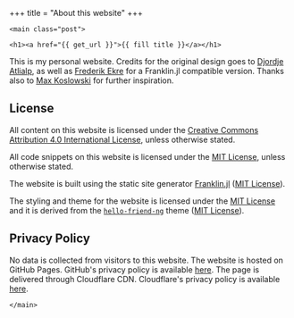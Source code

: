 +++
title = "About this website"
+++

~~~
<main class="post">
~~~

~~~
<h1><a href="{{ get_url }}">{{ fill title }}</a></h1>
~~~

This is my personal website. Credits for the original design goes to [Djordje Atlialp](https://atlialp.com/), as well as [Frederik Ekre](https://fredrikekre.se/) for a Franklin.jl compatible version.
Thanks also to [Max Koslowski](https://maximikos.github.io) for further inspiration.

## License

All content on this website is licensed under the [Creative Commons Attribution 4.0 International License](https://creativecommons.org/licenses/by/4.0/), unless otherwise stated.

All code snippets on this website is licensed under the [MIT License](https://choosealicense.com/licenses/mit/), unless otherwise stated.

The website is built using the static site generator [Franklin.jl](https://franklinjl.org/) ([MIT License](https://github.com/tlienart/Franklin.jl/blob/master/LICENSE.md)).

The styling and theme for the website is licensed under the [MIT License](https://choosealicense.com/licenses/mit/) and it is derived from the [`hello-friend-ng`](https://themes.gohugo.io/hugo-theme-hello-friend-ng/) theme ([MIT License](https://github.com/rhazdon/hugo-theme-hello-friend-ng/blob/master/LICENSE.md)).

## Privacy Policy

No data is collected from visitors to this website. The website is hosted on GitHub Pages. GitHub's privacy policy is available [here](https://help.github.com/en/github/site-policy/github-privacy-statement). The page is delivered through Cloudflare CDN. Cloudflare's privacy policy is available [here](https://www.cloudflare.com/privacypolicy/).

~~~
</main>
~~~
